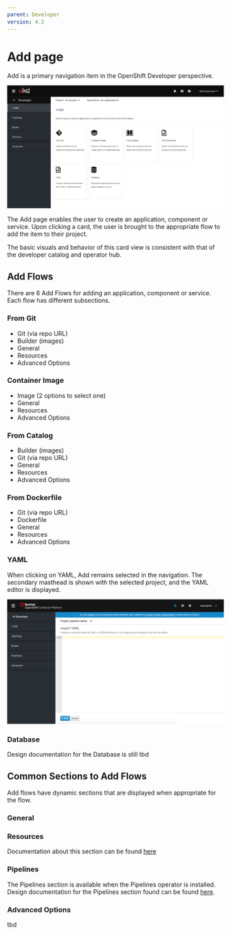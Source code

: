 ```yaml
---
parent: Developer
version: 4.2
---
```


# Add page

Add is a primary navigation item in the OpenShift Developer perspective.

![Add primary nav](img/Add-AltA.png)

The Add page enables the user to create an application, component or service. Upon clicking a card, the user is brought to the appropriate flow to add the item to their project.

The basic visuals and behavior of this card view is consistent with that of the developer catalog and operator hub.

## Add Flows
There are 6 Add Flows for adding an application, component or service. Each flow has different subsections.

### From Git
- Git (via repo URL)
- Builder (images)
- General
- Resources
- Advanced Options

### Container Image
- Image (2 options to select one)
- General
- Resources
- Advanced Options

### From Catalog
- Builder (images)
- Git (via repo URL)
- General
- Resources
- Advanced Options

### From Dockerfile
- Git (via repo URL)
- Dockerfile
- General
- Resources
- Advanced Options

### YAML
When clicking on YAML, Add remains selected in the navigation.  The secondary masthead is shown with the selected project, and the YAML editor is displayed.

![Import YAML](img/import-yaml.png)

### Database
Design documentation for the Database is still tbd


## Common Sections to Add Flows
Add flows have dynamic sections that are displayed when appropriate for the flow.

### General


### Resources
Documentation about this section can be found [here](sections/Resources/Resources.md)


### Pipelines
The Pipelines section is available when the Pipelines operator is installed. Design documentation for the Pipelines section found can be found [here](sections/pipelines/pipelines.md).

### Advanced Options
tbd
